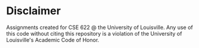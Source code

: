 # Disclaimer
Assignments created for CSE 622 @ the University of Louisville. Any use of this code without citing this repository is a violation of the University of Louisville's Academic Code of Honor.
